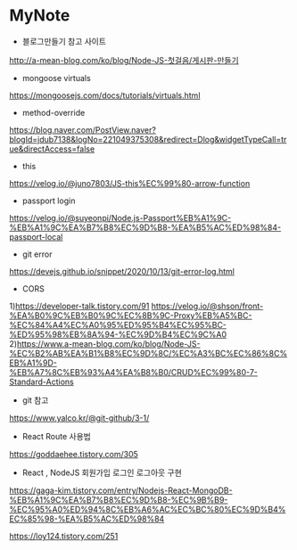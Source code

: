 # MyNote

- 블로그만들기 참고 사이트

http://a-mean-blog.com/ko/blog/Node-JS-첫걸음/게시판-만들기


- mongoose virtuals

https://mongoosejs.com/docs/tutorials/virtuals.html

- method-override

https://blog.naver.com/PostView.naver?blogId=jdub7138&logNo=221049375308&redirect=Dlog&widgetTypeCall=true&directAccess=false

- this

https://velog.io/@juno7803/JS-this%EC%99%80-arrow-function

- passport login

https://velog.io/@suyeonpi/Node.js-Passport%EB%A1%9C-%EB%A1%9C%EA%B7%B8%EC%9D%B8-%EA%B5%AC%ED%98%84-passport-local

- git error

https://devejs.github.io/snippet/2020/10/13/git-error-log.html

- CORS

1)https://developer-talk.tistory.com/91
https://velog.io/@shson/front-%EA%B0%9C%EB%B0%9C%EC%8B%9C-Proxy%EB%A5%BC-%EC%84%A4%EC%A0%95%ED%95%B4%EC%95%BC-%ED%95%98%EB%8A%94-%EC%9D%B4%EC%9C%A0
2)https://www.a-mean-blog.com/ko/blog/Node-JS-%EC%B2%AB%EA%B1%B8%EC%9D%8C/%EC%A3%BC%EC%86%8C%EB%A1%9D-%EB%A7%8C%EB%93%A4%EA%B8%B0/CRUD%EC%99%80-7-Standard-Actions

- git 참고

https://www.yalco.kr/@git-github/3-1/

- React Route 사용법

https://goddaehee.tistory.com/305

- React , NodeJS 회원가입 로그인 로그아웃 구현

https://gaga-kim.tistory.com/entry/Nodejs-React-MongoDB-%EB%A1%9C%EA%B7%B8%EC%9D%B8-%EC%9B%B9-%EC%95%A0%ED%94%8C%EB%A6%AC%EC%BC%80%EC%9D%B4%EC%85%98-%EA%B5%AC%ED%98%84


https://loy124.tistory.com/251
